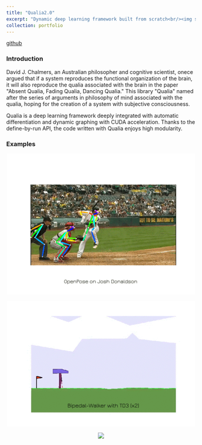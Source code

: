 ```yaml
---
title: "Qualia2.0"
excerpt: "Dynamic deep learning framework built from scratch<br/><img src='/images/qualia.png'>"
collection: portfolio
---
```

[github](https://github.com/Kashu7100/Qualia2.0)

### Introduction

David J. Chalmers, an Australian philosopher and cognitive scientist, onece argued that if a system reproduces the functional organization of the brain, it will also reproduce the qualia associated with the brain in the paper "Absent Qualia, Fading Qualia, Dancing Qualia." This library "Qualia" named after the series of arguments in philosophy of mind associated with the qualia, hoping for the creation of a system with subjective consciousness.

Qualia is a deep learning framework deeply integrated with automatic differentiation and dynamic graphing with CUDA acceleration. Thanks to the define-by-run API, the code written with Qualia enjoys high modularity.

### Examples

<p align="center">
  <img src="/images/baseball.gif"/>
</p>
<p align="center">
  <img src="/images/bipedal_walker_td3.gif"/>
</p>
<p align="center">
  <img src="/images/gan_mnist.gif"/>
</p>
